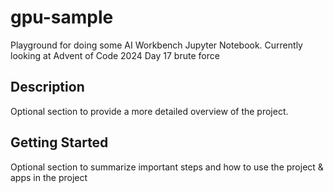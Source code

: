 # gpu-sample
Playground for doing some AI Workbench Jupyter Notebook.
Currently looking at Advent of Code 2024 Day 17 brute force

## Description
Optional section to provide a more detailed overview of the project.

## Getting Started
Optional section to summarize important steps and how to use the project & apps in the project

